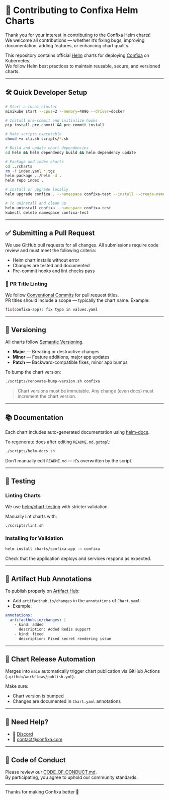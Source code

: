 
# 🤝 Contributing to Confixa Helm Charts

Thank you for your interest in contributing to the Confixa Helm charts!  
We welcome all contributions — whether it’s fixing bugs, improving documentation, adding features, or enhancing chart quality.

This repository contains official [Helm](https://helm.sh) charts for deploying [Confixa](https://www.confixa.com) on Kubernetes.  
We follow Helm best practices to maintain reusable, secure, and versioned charts.

---

## 🛠 Quick Developer Setup

```bash
# Start a local cluster
minikube start --cpus=2 --memory=4096 --driver=docker

# Install pre-commit and initialize hooks
pip install pre-commit && pre-commit install

# Make scripts executable
chmod +x cli.sh scripts/*.sh

# Build and update chart dependencies
cd helm && helm dependency build && helm dependency update

# Package and index charts
cd ../charts
rm -f index.yaml *.tgz
helm package ../helm -d .
helm repo index .

# Install or upgrade locally
helm upgrade confixa . --namespace confixa-test --install --create-namespace

# To uninstall and clean up
helm uninstall confixa --namespace confixa-test
kubectl delete namespace confixa-test
```

---

## ✅ Submitting a Pull Request

We use GitHub pull requests for all changes. All submissions require code review and must meet the following criteria:

- Helm chart installs without error
- Changes are tested and documented
- Pre-commit hooks and lint checks pass

### 🔖 PR Title Linting

We follow [Conventional Commits](https://www.conventionalcommits.org/en/v1.0.0/) for pull request titles.  
PR titles should include a scope — typically the chart name. Example:

```bash
fix(confixa-app): fix typo in values.yaml
```

---

## 🧾 Versioning

All charts follow [Semantic Versioning](https://semver.org/).

- **Major** — Breaking or destructive changes
- **Minor** — Feature additions, major app updates
- **Patch** — Backward-compatible fixes, minor app bumps

To bump the chart version:

```bash
./scripts/renovate-bump-version.sh confixa
```

> Chart versions must be immutable. Any change (even docs) must increment the chart version.

---

## 📚 Documentation

Each chart includes auto-generated documentation using [helm-docs](https://github.com/norwoodj/helm-docs).

To regenerate docs after editing `README.md.gotmpl`:

```bash
./scripts/helm-docs.sh
```

Don’t manually edit `README.md` — it’s overwritten by the script.

---

## 🧪 Testing

### Linting Charts

We use [helm/chart-testing](https://github.com/helm/chart-testing) with stricter validation.

Manually lint charts with:

```bash
./scripts/lint.sh
```

### Installing for Validation

```bash
helm install charts/confixa-app -n confixa
```

Check that the application deploys and services respond as expected.

---

## 📝 Artifact Hub Annotations

To publish properly on [Artifact Hub](https://artifacthub.io):

- Add `artifacthub.io/changes` in the `annotations` of `Chart.yaml`
- Example:

```yaml
annotations:
  artifacthub.io/changes: |
    - kind: added
      description: Added Redis support
    - kind: fixed
      description: Fixed secret rendering issue
```

---

## 🔁 Chart Release Automation

Merges into `main` automatically trigger chart publication via GitHub Actions (`.github/workflows/publish.yml`).

Make sure:
- Chart version is bumped
- Changes are documented in `Chart.yaml` annotations

---

## 🙋 Need Help?

- 💬 [Discord](https://discord.gg/your-server)
- 📧 [contact@confixa.com](mailto:contact@confixa.com)

---

## 📜 Code of Conduct

Please review our [CODE_OF_CONDUCT.md](./CODE_OF_CONDUCT.md).  
By participating, you agree to uphold our community standards.

---

Thanks for making Confixa better 💙
